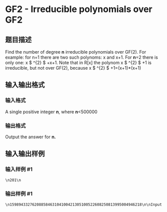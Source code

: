 # GF2 - Irreducible polynomials over GF2

## 题目描述

Find the number of degree **n** irreducible polynomials over GF(2). For example: for n=1 there are two such polynoms: x and x+1. For **n**=2 there is only one: x $ ^{2} $ +x+1. Note that in R\[x\] the polynom x $ ^{2} $ +1 is irreducible, but not over GF(2), because x $ ^{2} $ +1=(x+1)\*(x+1)

## 输入输出格式

### 输入格式

A single positive integer **n**, where **n**<500000

### 输出格式

Output the answer for **n.**

## 输入输出样例

### 输入样例 #1

```cpp
\n201\n
```


### 输出样例 #1

```cpp
\n15989433276208858463104100421305100522608250813995004946218\n\nInput:\n1\nOutput:\n2\n\nInput:\n2\nOutput:\n1\n\nInput:\n3\nOutput:\n2\n\n
```


